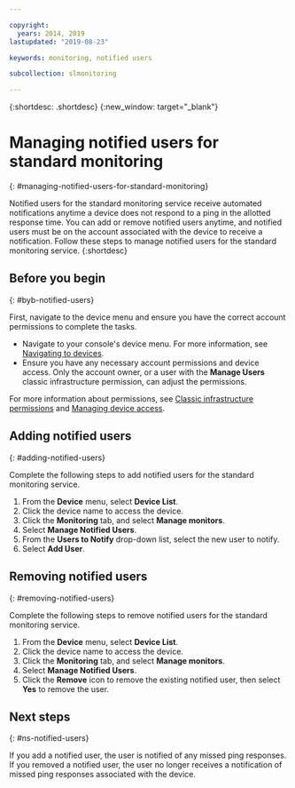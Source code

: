```yaml
---

copyright:
  years: 2014, 2019
lastupdated: "2019-08-23"

keywords: monitoring, notified users

subcollection: slmonitoring

---
```


{:shortdesc: .shortdesc}
{:new_window: target="_blank"}

# Managing notified users for standard monitoring
{: #managing-notified-users-for-standard-monitoring}

Notified users for the standard monitoring service receive automated notifications anytime a device does not respond to a ping in the allotted response time. You can add or remove notified users anytime, and notified users must be on the account associated with the device to receive a notification. Follow these steps to manage notified users for the standard monitoring service.
{:shortdesc}

## Before you begin
{: #byb-notified-users}

First, navigate to the device menu and ensure you have the correct account permissions to complete the tasks.

* Navigate to your console's device menu. For more information, see [Navigating to devices](/docs/infrastructure/SLmonitoring?topic=virtual-servers-navigating-devices).
* Ensure you have any necessary account permissions and device access. Only the account owner, or a user with the **Manage Users** classic infrastructure permission, can adjust the permissions.

For more information about permissions, see [Classic infrastructure permissions](/docs/iam?topic=iam-infrapermission#infrapermission) and [Managing device access](/docs/vsi?topic=virtual-servers-managing-device-access).

## Adding notified users
{: #adding-notified-users}

Complete the following steps to add notified users for the standard monitoring service.
1. From the **Device** menu, select **Device List**.
2. Click the device name to access the device.
3. Click the **Monitoring** tab, and select **Manage monitors**.
4. Select **Manage Notified Users**.
5. From the **Users to Notify** drop-down list, select the new user to notify.
6. Select **Add User**.

## Removing notified users
{: #removing-notified-users}

Complete the following steps to remove notified users for the standard monitoring service.
1. From the **Device** menu, select **Device List**.
2. Click the device name to access the device.
3. Click the **Monitoring** tab, and select **Manage monitors**.
4. Select **Manage Notified Users**.
5. Click the **Remove** icon to remove the existing notified user, then select **Yes** to remove the user. 

## Next steps
{: #ns-notified-users}

If you add a notified user, the user is notified of any missed ping responses. If you removed a notified user, the user no longer receives a notification of missed ping responses associated with the device.
